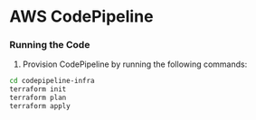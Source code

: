 # AWS CodePipeline

### Running the Code

1. Provision CodePipeline by running the following commands:

```bash
cd codepipeline-infra
terraform init
terraform plan
terraform apply
```
